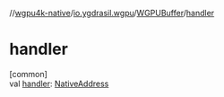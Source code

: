 //[wgpu4k-native](../../../index.md)/[io.ygdrasil.wgpu](../index.md)/[WGPUBuffer](index.md)/[handler](handler.md)

# handler

[common]\
val [handler](handler.md): [NativeAddress](../../ffi/-native-address/index.md)